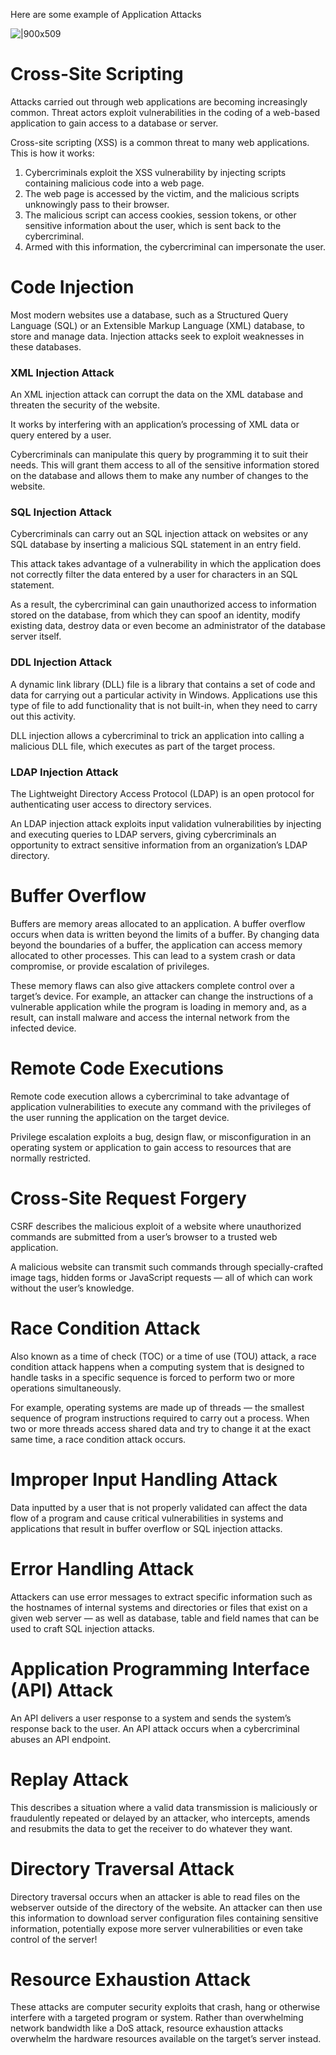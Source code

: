 Here are some example of Application Attacks

![|900x509](https://i.imgur.com/09BTIGi.jpeg)


# Cross-Site Scripting

Attacks carried out through web applications are becoming increasingly common. Threat actors exploit vulnerabilities in the coding of a web-based application to gain access to a database or server.

Cross-site scripting (XSS) is a common threat to many web applications. This is how it works:

1. Cybercriminals exploit the XSS vulnerability by injecting scripts containing malicious code into a web page.
2. The web page is accessed by the victim, and the malicious scripts unknowingly pass to their browser.
3. The malicious script can access cookies, session tokens, or other sensitive information about the user, which is sent back to the cybercriminal.
4. Armed with this information, the cybercriminal can impersonate the user.

# Code Injection

Most modern websites use a database, such as a Structured Query Language (SQL) or an Extensible Markup Language (XML) database, to store and manage data. Injection attacks seek to exploit weaknesses in these databases.

### XML Injection Attack

An XML injection attack can corrupt the data on the XML database and threaten the security of the website.

It works by interfering with an application’s processing of XML data or query entered by a user.

Cybercriminals can manipulate this query by programming it to suit their needs. This will grant them access to all of the sensitive information stored on the database and allows them to make any number of changes to the website.

### SQL Injection Attack

Cybercriminals can carry out an SQL injection attack on websites or any SQL database by inserting a malicious SQL statement in an entry field.

This attack takes advantage of a vulnerability in which the application does not correctly filter the data entered by a user for characters in an SQL statement.

As a result, the cybercriminal can gain unauthorized access to information stored on the database, from which they can spoof an identity, modify existing data, destroy data or even become an administrator of the database server itself.

### DDL Injection Attack

A dynamic link library (DLL) file is a library that contains a set of code and data for carrying out a particular activity in Windows. Applications use this type of file to add functionality that is not built-in, when they need to carry out this activity.

DLL injection allows a cybercriminal to trick an application into calling a malicious DLL file, which executes as part of the target process.

### LDAP Injection Attack

The Lightweight Directory Access Protocol (LDAP) is an open protocol for authenticating user access to directory services.

An LDAP injection attack exploits input validation vulnerabilities by injecting and executing queries to LDAP servers, giving cybercriminals an opportunity to extract sensitive information from an organization’s LDAP directory.

# Buffer Overflow

Buffers are memory areas allocated to an application. A buffer overflow occurs when data is written beyond the limits of a buffer. By changing data beyond the boundaries of a buffer, the application can access memory allocated to other processes. This can lead to a system crash or data compromise, or provide escalation of privileges.

These memory flaws can also give attackers complete control over a target’s device. For example, an attacker can change the instructions of a vulnerable application while the program is loading in memory and, as a result, can install malware and access the internal network from the infected device.

# Remote Code Executions

Remote code execution allows a cybercriminal to take advantage of application vulnerabilities to execute any command with the privileges of the user running the application on the target device.

Privilege escalation exploits a bug, design flaw, or misconfiguration in an operating system or application to gain access to resources that are normally restricted.

# Cross-Site Request Forgery

CSRF describes the malicious exploit of a website where unauthorized commands are submitted from a user’s browser to a trusted web application.

A malicious website can transmit such commands through specially-crafted image tags, hidden forms or JavaScript requests — all of which can work without the user’s knowledge.

# Race Condition Attack

Also known as a time of check (TOC) or a time of use (TOU) attack, a race condition attack happens when a computing system that is designed to handle tasks in a specific sequence is forced to perform two or more operations simultaneously.

For example, operating systems are made up of threads — the smallest sequence of program instructions required to carry out a process. When two or more threads access shared data and try to change it at the exact same time, a race condition attack occurs.

# Improper Input Handling Attack

Data inputted by a user that is not properly validated can affect the data flow of a program and cause critical vulnerabilities in systems and applications that result in buffer overflow or SQL injection attacks.

# Error Handling Attack

Attackers can use error messages to extract specific information such as the hostnames of internal systems and directories or files that exist on a given web server — as well as database, table and field names that can be used to craft SQL injection attacks.

# Application Programming Interface (API) Attack

An API delivers a user response to a system and sends the system’s response back to the user. An API attack occurs when a cybercriminal abuses an API endpoint.

# Replay Attack

This describes a situation where a valid data transmission is maliciously or fraudulently repeated or delayed by an attacker, who intercepts, amends and resubmits the data to get the receiver to do whatever they want.

# Directory Traversal Attack

Directory traversal occurs when an attacker is able to read files on the webserver outside of the directory of the website. An attacker can then use this information to download server configuration files containing sensitive information, potentially expose more server vulnerabilities or even take control of the server!

# Resource Exhaustion Attack

These attacks are computer security exploits that crash, hang or otherwise interfere with a targeted program or system. Rather than overwhelming network bandwidth like a DoS attack, resource exhaustion attacks overwhelm the hardware resources available on the target’s server instead.